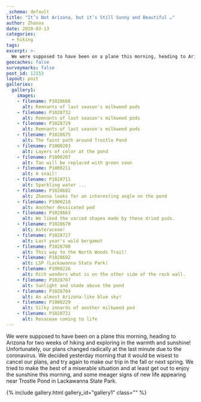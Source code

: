 ```yaml
---
_schema: default
title: "It’s Not Arizona, but it’s Still Sunny and Beautiful …"
author: Zhanna
date: 2020-03-13
categories:
  - hiking
tags:
excerpt: >-
  We were supposed to have been on a plane this morning, heading to Arizona for two weeks of hiking and exploring in the warmth and sunshine! Unfortunately, our plans changed radically at the last minute due to the coronavirus.
geocaches: false
surveymarks: false
post_id: 12153
layout: post
galleries:
  gallery1:
    images:
    - filename: P1028666
      alt: Remnants of last season's milkweed pods
    - filename: P1028732
      alt: Remnants of last season's milkweed pods
    - filename: P1028729
      alt: Remnants of last season's milkweed pods         
    - filename: P1028675
      alt: The faint path around Trostle Pond
    - filename: P1000203
      alt: Layers of color at the pond
    - filename: P1000207
      alt: Tan will be replaced with green soon    
    - filename: P1000211
      alt: A snail!
    - filename: P1028711
      alt: Sparkling water ...
    - filename: P1028682
      alt: Zhanna looks for an interesting angle on the pond    
    - filename: P1000218
      alt: Another dessicated pod
    - filename: P1028663
      alt: We liked the varied shapes made by these dried pods.
    - filename: P1028670
      alt: Asteraceae!   
    - filename: P1028727
      alt: Last year's wild bergamot
    - filename: P1028700
      alt: This way to the North Woods Trail!
    - filename: P1028692
      alt: LSP (Lackawanna State Park)    
    - filename: P1000226
      alt: Rich wonders what is on the other side of the rock wall.
    - filename: P1028707
      alt: Sunlight and shade above the pond
    - filename: P1028704
      alt: An almost Arizona-like blue sky!
    - filename: P1000229
      alt: Silky innards of another milkweed pod
    - filename: P1028721
      alt: Rosaceae coming to life
---
```


We were supposed to have been on a plane this morning, heading to Arizona for two weeks of hiking and exploring in the warmth and sunshine! Unfortunately, our plans changed radically at the last minute due to the coronavirus. We decided yesterday morning that it would be wisest to cancel our plans, and try again to make our trip in the fall or next spring. We tried to make the best of a miserable situation and at least get out to enjoy the sunshine this morning, and some meager signs of new life appearing near Trostle Pond in Lackawanna State Park.

{% include gallery.html gallery_id="gallery1" class="" %}
